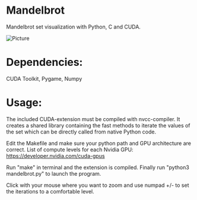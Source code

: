 # Mandelbrot
Mandelbrot set visualization with Python, C and CUDA.

![Picture](https://i.imgur.com/8T1Pzki.png)

# Dependencies:
CUDA Toolkit, Pygame, Numpy

# Usage:
The included CUDA-extension must be compiled with nvcc-compiler.
It creates a shared library containing the fast methods to iterate the values of the set
which can be directly called from native Python code.

Edit the Makefile and make sure your python path and GPU architecture are correct.
List of compute levels for each Nvidia GPU: https://developer.nvidia.com/cuda-gpus

Run "make" in terminal and the extension is compiled.
Finally run "python3 mandelbrot.py" to launch the program.

Click with your mouse where you want to zoom and use numpad +/- to set the iterations to a comfortable level.
